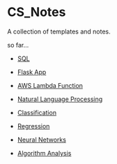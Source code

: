 # CS_Notes

A collection of templates and notes.

so far...

 - [SQL](https://github.com/CVanchieri/CS_Notes/blob/main/SQL_Notes)
 
 - [Flask App](https://github.com/CVanchieri/FlaskApp_Template)
 
 - [AWS Lambda Function](https://github.com/CVanchieri/AWSLambdaFunction_Template)

 - [Natural Language Processing](https://github.com/CVanchieri/CS_Notes/tree/main/NLP_Notes)
 
 - [Classification](https://github.com/CVanchieri/CS_Notes/tree/main/Classification_Notes)
 
 - [Regression](https://github.com/CVanchieri/CS_Notes/tree/main/Regression_Notes)
 
 - [Neural Networks](https://github.com/CVanchieri/CS_Notes/tree/main/NeuralNetwork_Notes)
 
 - [Algorithm Analysis](https://github.com/CVanchieri/CS_Notes/tree/main/AlgorithmAnalysis_Notes)
